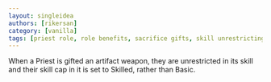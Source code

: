 ```yaml
---
layout: singleidea
authors: [rikersan]
category: [vanilla]
tags: [priest role, role benefits, sacrifice gifts, skill unrestricting, skill caps]
---
```

When a Priest is gifted an artifact weapon, they are unrestricted in its skill
and their skill cap in it is set to Skilled, rather than Basic.
